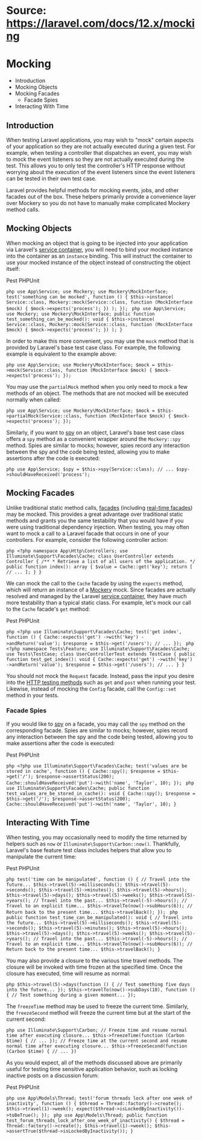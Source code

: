 # Source: https://laravel.com/docs/12.x/mocking

# Mocking

  * Introduction
  * Mocking Objects
  * Mocking Facades
    * Facade Spies
  * Interacting With Time



## Introduction

When testing Laravel applications, you may wish to "mock" certain aspects of your application so they are not actually executed during a given test. For example, when testing a controller that dispatches an event, you may wish to mock the event listeners so they are not actually executed during the test. This allows you to only test the controller's HTTP response without worrying about the execution of the event listeners since the event listeners can be tested in their own test case.

Laravel provides helpful methods for mocking events, jobs, and other facades out of the box. These helpers primarily provide a convenience layer over Mockery so you do not have to manually make complicated Mockery method calls.

## Mocking Objects

When mocking an object that is going to be injected into your application via Laravel's [service container](/docs/12.x/container), you will need to bind your mocked instance into the container as an `instance` binding. This will instruct the container to use your mocked instance of the object instead of constructing the object itself:

Pest PHPUnit

```php use App\Service; use Mockery; use Mockery\MockInterface; test('something can be mocked', function () { $this->instance( Service::class, Mockery::mock(Service::class, function (MockInterface $mock) { $mock->expects('process'); }) ); }); ``` ```php use App\Service; use Mockery; use Mockery\MockInterface; public function test_something_can_be_mocked(): void { $this->instance( Service::class, Mockery::mock(Service::class, function (MockInterface $mock) { $mock->expects('process'); }) ); } ``` 

In order to make this more convenient, you may use the `mock` method that is provided by Laravel's base test case class. For example, the following example is equivalent to the example above:

```php use App\Service; use Mockery\MockInterface; $mock = $this->mock(Service::class, function (MockInterface $mock) { $mock->expects('process'); }); ``` 

You may use the `partialMock` method when you only need to mock a few methods of an object. The methods that are not mocked will be executed normally when called:

```php use App\Service; use Mockery\MockInterface; $mock = $this->partialMock(Service::class, function (MockInterface $mock) { $mock->expects('process'); }); ``` 

Similarly, if you want to [spy](http://docs.mockery.io/en/latest/reference/spies.html) on an object, Laravel's base test case class offers a `spy` method as a convenient wrapper around the `Mockery::spy` method. Spies are similar to mocks; however, spies record any interaction between the spy and the code being tested, allowing you to make assertions after the code is executed:

```php use App\Service; $spy = $this->spy(Service::class); // ... $spy->shouldHaveReceived('process'); ``` 

## Mocking Facades

Unlike traditional static method calls, [facades](/docs/12.x/facades) (including [real-time facades](/docs/12.x/facades#real-time-facades)) may be mocked. This provides a great advantage over traditional static methods and grants you the same testability that you would have if you were using traditional dependency injection. When testing, you may often want to mock a call to a Laravel facade that occurs in one of your controllers. For example, consider the following controller action:

```php <?php namespace App\Http\Controllers; use Illuminate\Support\Facades\Cache; class UserController extends Controller { /** * Retrieve a list of all users of the application. */ public function index(): array { $value = Cache::get('key'); return [ // ... ]; } } ``` 

We can mock the call to the `Cache` facade by using the `expects` method, which will return an instance of a [Mockery](https://github.com/padraic/mockery) mock. Since facades are actually resolved and managed by the Laravel [service container](/docs/12.x/container), they have much more testability than a typical static class. For example, let's mock our call to the `Cache` facade's `get` method:

Pest PHPUnit

```php <?php use Illuminate\Support\Facades\Cache; test('get index', function () { Cache::expects('get') ->with('key') ->andReturn('value'); $response = $this->get('/users'); // ... }); ``` ```php <?php namespace Tests\Feature; use Illuminate\Support\Facades\Cache; use Tests\TestCase; class UserControllerTest extends TestCase { public function test_get_index(): void { Cache::expects('get') ->with('key') ->andReturn('value'); $response = $this->get('/users'); // ... } } ``` 

You should not mock the `Request` facade. Instead, pass the input you desire into the [HTTP testing methods](/docs/12.x/http-tests) such as `get` and `post` when running your test. Likewise, instead of mocking the `Config` facade, call the `Config::set` method in your tests.

### Facade Spies

If you would like to [spy](http://docs.mockery.io/en/latest/reference/spies.html) on a facade, you may call the `spy` method on the corresponding facade. Spies are similar to mocks; however, spies record any interaction between the spy and the code being tested, allowing you to make assertions after the code is executed:

Pest PHPUnit

```php <?php use Illuminate\Support\Facades\Cache; test('values are be stored in cache', function () { Cache::spy(); $response = $this->get('/'); $response->assertStatus(200); Cache::shouldHaveReceived('put')->with('name', 'Taylor', 10); }); ``` ```php use Illuminate\Support\Facades\Cache; public function test_values_are_be_stored_in_cache(): void { Cache::spy(); $response = $this->get('/'); $response->assertStatus(200); Cache::shouldHaveReceived('put')->with('name', 'Taylor', 10); } ``` 

## Interacting With Time

When testing, you may occasionally need to modify the time returned by helpers such as `now` or `Illuminate\Support\Carbon::now()`. Thankfully, Laravel's base feature test class includes helpers that allow you to manipulate the current time:

Pest PHPUnit

```php test('time can be manipulated', function () { // Travel into the future... $this->travel(5)->milliseconds(); $this->travel(5)->seconds(); $this->travel(5)->minutes(); $this->travel(5)->hours(); $this->travel(5)->days(); $this->travel(5)->weeks(); $this->travel(5)->years(); // Travel into the past... $this->travel(-5)->hours(); // Travel to an explicit time... $this->travelTo(now()->subHours(6)); // Return back to the present time... $this->travelBack(); }); ``` ```php public function test_time_can_be_manipulated(): void { // Travel into the future... $this->travel(5)->milliseconds(); $this->travel(5)->seconds(); $this->travel(5)->minutes(); $this->travel(5)->hours(); $this->travel(5)->days(); $this->travel(5)->weeks(); $this->travel(5)->years(); // Travel into the past... $this->travel(-5)->hours(); // Travel to an explicit time... $this->travelTo(now()->subHours(6)); // Return back to the present time... $this->travelBack(); } ``` 

You may also provide a closure to the various time travel methods. The closure will be invoked with time frozen at the specified time. Once the closure has executed, time will resume as normal:

```php $this->travel(5)->days(function () { // Test something five days into the future... }); $this->travelTo(now()->subDays(10), function () { // Test something during a given moment... }); ``` 

The `freezeTime` method may be used to freeze the current time. Similarly, the `freezeSecond` method will freeze the current time but at the start of the current second:

```php use Illuminate\Support\Carbon; // Freeze time and resume normal time after executing closure... $this->freezeTime(function (Carbon $time) { // ... }); // Freeze time at the current second and resume normal time after executing closure... $this->freezeSecond(function (Carbon $time) { // ... }) ``` 

As you would expect, all of the methods discussed above are primarily useful for testing time sensitive application behavior, such as locking inactive posts on a discussion forum:

Pest PHPUnit

```php use App\Models\Thread; test('forum threads lock after one week of inactivity', function () { $thread = Thread::factory()->create(); $this->travel(1)->week(); expect($thread->isLockedByInactivity())->toBeTrue(); }); ``` ```php use App\Models\Thread; public function test_forum_threads_lock_after_one_week_of_inactivity() { $thread = Thread::factory()->create(); $this->travel(1)->week(); $this->assertTrue($thread->isLockedByInactivity()); } ``` 

